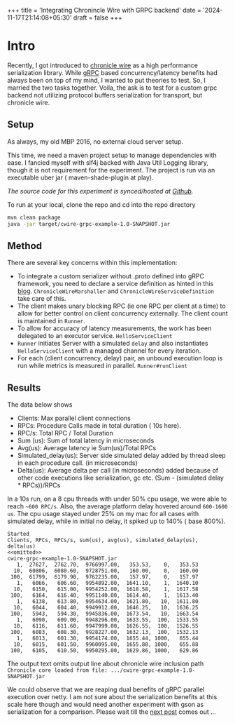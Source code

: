 +++
title = 'Integrating Chronincle Wire with GRPC backend'
date = '2024-11-17T21:14:08+05:30'
draft = false
+++


# Intro

Recently, I got introduced to [chronicle wire](http://chronicle.software/chronicle-wire-object-marshalling/0) as a high performance serialization library. While [gRPC](http://grpc.io) based concurrency/latency benefits had always been on top of my mind, I wanted to put theories to test. So, I married the two tasks together. Voila, the ask is to test for a custom grpc backend not utilizing protocol buffers serialization for transport, but chronicle wire.

## Setup
As always, my old MBP 2016, no external cloud server setup. 

This time, we need a maven project setup to manage dependencies with ease. I fancied myself with slf4j backed with Java Util Logging library, though it is not requirement for the experiment.
The project is run via an executable uber jar ( maven-shade-plugin at play). 

*The source code for this experiment is synced/hosted at [Github](https://github.com/sumit-mundra/cwire-grpc-example).*

To run at your local, clone the repo and cd into the repo directory
``` sh
mvn clean package
java -jar target/cwire-grpc-example-1.0-SNAPSHOT.jar
```


## Method
There are several key concerns within this implementation: 
* To integrate a custom serializer without .proto defined into gRPC framework, you need to declare a service definition as hinted in this [blog](https://grpc.io/blog/grpc-with-json/). `ChronicleWireMarshaller` and `ChronicleWireServiceDefinition` take care of this.
* The client makes unary blocking RPC (ie one RPC per client at a time) to allow for better control on client concurrency externally. The client count is maintained in `Runner`.
* To allow for accuracy of latency measurements, the work has been delegated to an executor service. `HelloServiceClient`
* `Runner` initiates Server with a simulated `delay` and also instantiates `HelloServiceClient` with a managed channel for every iteration.
* For each (client concurrency, delay) pair, an unbound execution loop is run while metrics is measured in parallel. `Runner#runClient`

## Results
The data below shows 
- Clients: Max parallel client connections
- RPCs: Procedure Calls made in total duration ( 10s here).
- RPC/s: Total RPC / Total Duration
- Sum (us): Sum of total latency in microseconds
- Avg(us): Average latency ie Sum(us)/Total RPCs
- Simulated_delay(us): Server side simulated delay added by thread sleep in each procedure call. (in microseconds)
- Delta(us): Average delta per call (in microseconds) added because of other code executions like serialization, gc etc. (Sum - (simulated delay * RPCs))/RPCs

In a 10s run, on a 8 cpu threads with under 50% cpu usage, we were able to reach `~600 RPC/s`. Also, the average platform delay hovered around `600-1600 us`. The cpu usage stayed under 25% on my mac for all cases with simulated delay, while in initial no delay, it spiked up to 140% ( base 800%).

``` text
Started
Clients, RPCs, RPCs/s, sum(us), avg(us), simulated_delay(us), delta(us)
<<omitted>>
cwire-grpc-example-1.0-SNAPSHOT.jar
   1,  27627,  2762.70,  9766997.00,   353.53,    0,   353.53
  10,  60806,  6080.60,  9728751.00,   160.00,    0,   160.00
 100,  61799,  6179.90,  9762235.00,   157.97,    0,   157.97
   1,   6066,   606.60,  9954892.00,  1641.10,    1,  1640.10
  10,   6150,   615.00,  9954252.00,  1618.58,    1,  1617.58
 100,   6164,   616.40,  9951140.00,  1614.40,    1,  1613.40
   1,   6138,   613.80,  9954634.00,  1621.80,   10,  1611.80
  10,   6044,   604.40,  9949912.00,  1646.25,   10,  1636.25
 100,   5943,   594.30,  9945836.00,  1673.54,   10,  1663.54
   1,   6090,   609.00,  9948296.00,  1633.55,  100,  1533.55
  10,   6116,   611.60,  9947999.00,  1626.55,  100,  1526.55
 100,   6083,   608.30,  9928227.00,  1632.13,  100,  1532.13
   1,   6013,   601.30,  9954174.00,  1655.44, 1000,   655.44
  10,   6015,   601.50,  9960095.00,  1655.88, 1000,   655.88
 100,   6105,   610.50,  9950295.00,  1629.86, 1000,   629.86
 ```

The output text omits output line about chronicle wire inclusion path
`Chronicle core loaded from file: .../cwire-grpc-example-1.0-SNAPSHOT.jar`

We could observe that we are reaping dual benefits of gRPC parallel execution over netty. I am not sure about the serialization benefits at this scale here though and would need another experiment with gson as serialization for a comparison. Please wait till the [next post](../gson-proto-chroniclewire-exp4/) comes out ...